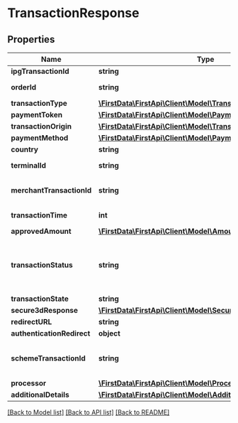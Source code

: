 # TransactionResponse

## Properties
Name | Type | Description | Notes
------------ | ------------- | ------------- | -------------
**ipgTransactionId** | **string** | The Response Transaction ID | [optional] 
**orderId** | **string** | Client Order ID if supplied by client, otherwise the Order ID | [optional] 
**transactionType** | [**\FirstData\FirstApi\Client\Model\TransactionType**](TransactionType.md) |  | [optional] 
**paymentToken** | [**\FirstData\FirstApi\Client\Model\PaymentTokenization**](PaymentTokenization.md) |  | [optional] 
**transactionOrigin** | [**\FirstData\FirstApi\Client\Model\TransactionOrigin**](TransactionOrigin.md) |  | [optional] 
**paymentMethod** | [**\FirstData\FirstApi\Client\Model\PaymentMethod**](PaymentMethod.md) |  | [optional] 
**country** | **string** | Country of the card issuer | [optional] 
**terminalId** | **string** | The terminal that is processing the transaction | [optional] 
**merchantTransactionId** | **string** | The unique merchant Transaction ID from the Request header, if supplied | [optional] 
**transactionTime** | **int** | The transaction time in seconds since Epoch | [optional] 
**approvedAmount** | [**\FirstData\FirstApi\Client\Model\Amount**](Amount.md) |  | [optional] 
**transactionStatus** | **string** | The status of the transaction. APPROVED/WAITING are returned by the endpoints.  VALIDATION_FAILED/DECLINED are errors. See ErrorResponse object for details. | [optional] 
**transactionState** | **string** | The state of the transaction. | [optional] 
**secure3dResponse** | [**\FirstData\FirstApi\Client\Model\Secure3dResponse**](Secure3dResponse.md) |  | [optional] 
**redirectURL** | **string** | The endpoint redirection URL. | [optional] 
**authenticationRedirect** | **object** |  | [optional] 
**schemeTransactionId** | **string** | The transaction ID received from schemes for the initial transaction of card on file flows. | [optional] 
**processor** | [**\FirstData\FirstApi\Client\Model\ProcessorData**](ProcessorData.md) |  | [optional] 
**additionalDetails** | [**\FirstData\FirstApi\Client\Model\AdditionalTransactionDetails**](AdditionalTransactionDetails.md) |  | [optional] 

[[Back to Model list]](../README.md#documentation-for-models) [[Back to API list]](../README.md#documentation-for-api-endpoints) [[Back to README]](../README.md)


